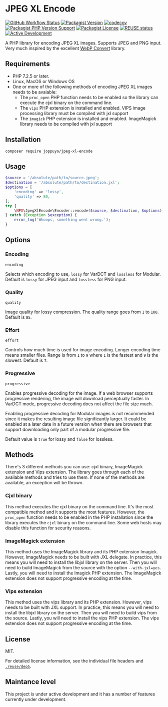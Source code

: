 <!--
SPDX-FileCopyrightText: 2021 Johannes Siipola
SPDX-License-Identifier: CC0-1.0
-->

# JPEG XL Encode

[![GitHub Workflow Status](https://img.shields.io/github/workflow/status/joppuyo/jpeg-xl-encode/Test?label=tests&logo=github)](https://github.com/joppuyo/jpeg-xl-encode/actions)
[![Packagist Version](https://img.shields.io/packagist/v/joppuyo/jpeg-xl-encode)](https://packagist.org/packages/joppuyo/jpeg-xl-encode)
[![codecov](https://codecov.io/gh/joppuyo/jpeg-xl-encode/branch/main/graph/badge.svg?token=KBTKSRNEG6)](https://codecov.io/gh/joppuyo/jpeg-xl-encode)
[![Packagist PHP Version Support](https://img.shields.io/packagist/php-v/joppuyo/jpeg-xl-encode)](https://packagist.org/packages/joppuyo/jpeg-xl-encode)
[![Packagist License](https://img.shields.io/packagist/l/joppuyo/jpeg-xl-encode)](https://packagist.org/packages/joppuyo/jpeg-xl-encode)
[![REUSE status](https://api.reuse.software/badge/github.com/joppuyo/jpeg-xl-encode)](https://api.reuse.software/info/github.com/joppuyo/jpeg-xl-encode)
[![Active Development](https://img.shields.io/badge/Maintenance%20Level-Actively%20Developed-brightgreen.svg)](https://gist.github.com/cheerfulstoic/d107229326a01ff0f333a1d3476e068d)

A PHP library for encoding JPEG XL images. Supports JPEG and PNG input. Very much inspired by the excellent [WebP Convert](https://github.com/rosell-dk/webp-convert) library.

## Requirements

* PHP 7.2.5 or later.
* Linux, MacOS or Windows OS
* One or more of the following methods of encoding JPEG XL images needs to be avaiable:
  * The `proc_open` PHP function needs to be enabled so the library can execute the cjxl binary on the command line.
  * The `vips` PHP extension is installed and enabled. VIPS image processing library must be compiled with jxl support
  * The `imagick` PHP extension is installed and enabled. ImageMagick library needs to be compiled with jxl support

## Installation

```
composer require joppuyo/jpeg-xl-encode
```

## Usage

```php
$source = '/absolute/path/to/source.jpeg';
$destination = '/absolute/path/to/destination.jxl';
$options = [
    'encoding' => 'lossy',
    'quality' => 80,
];
try {
    \NPX\JpegXlEncode\Encoder::encode($source, $destination, $options);
} catch (Exception $exception) {
    error_log('Whoops, something went wrong.');
}

```

## Options

### Encoding

`encoding`

Selects which encoding to use, `lossy` for VarDCT and `lossless` for Modular. Default is `lossy` for JPEG input and `lossless` for PNG input.

### Quality

`quality`

Image quality for lossy compression. The quality range goes from `1` to `100`. Default is `85`.

### Effort

`effort`

Controls how much time is used for image encoding. Longer encoding time means smaller files. Range is from `1` to `9` where `1` is the fastest and `9` is the slowest. Default is `7`.

### Progressive

`progressive`

Enables progressive decoding for the image. If a web browser supports progressive rendering, the image will download perceptually faster. In VarDCT mode, progressive decoding does not affect the file size much.

Enabling progressive decoding for Modular images is not recommended since it makes the resulting image file significantly larger. It could be enabled at a later date in a future version when there are browsers that support downloading only part of a modular progressive file.

Default value is `true` for lossy and `false` for lossless.

## Methods

There's 3 different methods you can use: cjxl binary, ImageMagick extension and Vips extension. The library goes through each of the available methods and tries to use them. If none of the methods are available, an exception will be thrown.

### Cjxl binary

This method executes the cjxl binary on the command line. It's the most compatible method and it supports the most features. However, the `proc_open` function needs to be enabled in the PHP installation since the library executes the `cjxl` binary on the command line. Some web hosts may disable this function for security reasons.

### ImageMagick extension

This method uses the ImageMagick library and its PHP extension Imagick. However, ImageMagick needs to be built with JXL delegate. In practice, this means you will need to install the libjxl library on the server. Then you will need to build ImageMagick from the source with the option `--with-jxl=yes`. Lastly, you will need to install the Imagick PHP extension. The ImageMagick extension does not support progressive encoding at the time.

### Vips extension

This method uses the vips library and its PHP extension. However, vips needs to be built with JXL support. In practice, this means you will need to install the libjxl library on the server. Then you will need to build vips from the source. Lastly, you will need to install the vips PHP extension. The vips extension does not support progressive encoding at the time.

## License

MIT.

For detailed license information, see the individual file headers and [`.reuse/dep5`](.reuse/dep5).

## Maintance level

This project is under active development and it has a number of features currently under development.
